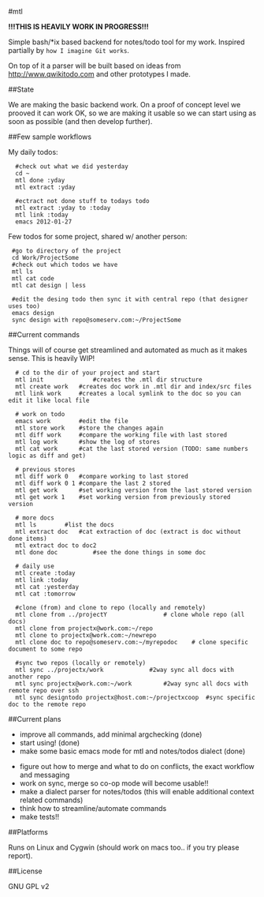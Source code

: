 #mtl

**!!!THIS IS HEAVILY WORK IN PROGRESS!!!**

Simple bash/*ix based backend for notes/todo tool for my work. Inspired partially by `how I imagine Git works`. 

On top of it a parser will be built based on ideas from http://www.qwikitodo.com and other prototypes I made.


##State

We are making the basic backend work. On a proof of concept level we prooved it can work OK, so we are making it 
usable so we can start using as soon as possible (and then develop further). 

##Few sample workflows

My daily todos:

      #check out what we did yesterday
      cd ~
      mtl done :yday
      mtl extract :yday

      #ectract not done stuff to todays todo
      mtl extract :yday to :today
      mtl link :today
      emacs 2012-01-27

Few todos for some project, shared w/ another person:

     #go to directory of the project
     cd Work/ProjectSome
     #check out which todos we have
     mtl ls
     mtl cat code
     mtl cat design | less

     #edit the desing todo then sync it with central repo (that designer uses too)
     emacs design
     sync design with repo@someserv.com:~/ProjectSome


##Current commands

Things will of course get streamlined and automated as much as it makes sense. This is heavily WIP!

	  # cd to the dir of your project and start
	  mtl init   	    	#creates the .mtl dir structure
	  mtl create work	#creates doc work in .mtl dir and index/src files
	  mtl link work 	#creates a local symlink to the doc so you can edit it like local file

	  # work on todo
	  emacs work		#edit the file
	  mtl store work	#store the changes again
	  mtl diff work		#compare the working file with last stored
	  mtl log work		#show the log of stores
	  mtl cat work		#cat the last stored version (TODO: same numbers logic as diff and get)

	  # previous stores
	  mtl diff work 0	#compare working to last stored
	  mtl diff work 0 1	#compare the last 2 stored
	  mtl get work	  	#set working version from the last stored version
	  mtl get work 1	#set working version from previously stored version

	  # more docs
	  mtl ls		#list the docs
	  mtl extract doc	#cat extraction of doc (extract is doc without done items)
	  mtl extract doc to doc2 	  
	  mtl done doc	     	#see the done things in some doc

	  # daily use
	  mtl create :today
	  mtl link :today
	  mtl cat :yesterday
	  mtl cat :tomorrow

	  #clone (from) and clone to repo (locally and remotely)
	  mtl clone from ../projectY				# clone whole repo (all docs)
	  mtl clone from projectx@work.com:~/repo		
	  mtl clone to projectx@work.com:~/newrepo
	  mtl clone doc to repo@someserv.com:~/myrepodoc	# clone specific document to some repo

	  #sync two repos (locally or remotely)
	  mtl sync ../projectx/work				#2way sync all docs with another repo
	  mtl sync projectx@work.com:~/work			#2way sync all docs with remote repo over ssh
	  mtl sync designtodo projectx@host.com:~/projectxcoop  #sync specific doc to the remote repo
	  

##Current plans

+ improve all commands, add minimal argchecking (done)
+ start using! (done)
+ make some basic emacs mode for mtl and notes/todos dialect (done)
- figure out how to merge and what to do on conflicts, the exact workflow and messaging
- work on sync, merge so co-op mode will become usable!!
- make a dialect parser for notes/todos (this will enable additional context related commands)
- think how to streamline/automate commands
- make tests!!

##Platforms

Runs on Linux and Cygwin (should work on macs too.. if you try please report).

##License

GNU GPL v2
